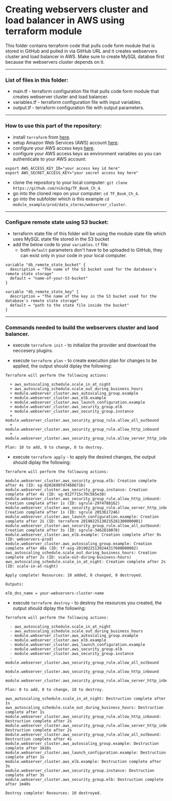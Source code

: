 # Creating webservers cluster and load balancer in AWS using terraform module
This folder contains terraform code that pulls code form module that is stored in GitHub and pulled in via GitHub URL and it creates webservers cluster and load balancer in AWS. Make sure to create MySQL databse first because the webservers cluster depends on it. 

--------------------------------------------------------------------------------------------------------------
### List of files in this folder:
- main.tf - terraform configuration file that pulls code form module that creates webserver cluster and load balancer.
- variables.tf - terraform configuration file with input variables.
- output.tf - terraform configuration file with output parameters.
----------------------------------------------------------------------------------------------------------------------
### How to use this part of the repository:
- install `terraform` from [here](https://www.terraform.io/downloads.html).
- setup Amazon Web Services (AWS) account [here](https://aws.amazon.com/).
- configure your AWS access keys [here](https://docs.aws.amazon.com/general/latest/gr/aws-sec-cred-types.html#access-keys-and-secret-access-keys).
- configure your AWS access keys as environment variables so you can authenticate to your AWS account:

```
export AWS_ACCESS_KEY_ID="your access key id here"
export AWS_SECRET_ACCESS_KEY="your secret access key here"
```
   
- clone the repository to your local computer: `git clone https://github.com/nikcbg/TF_Book_Ch_4`.
- go into the cloned repo on your computer: `cd TF_Book_Ch_4`.
- go into the subfolder which is this example `cd module_example/prod/data_stores/webserver_cluster`.

------------------------------------------------------------------------------------------------------------------

### Configure remote state using S3 bucket:
- terraform state file of this folder will be using the module state file which uses MySQL state file stored in the S3 bucket 
- add the below code to your `variables.tf` file:
   - both `default` parameters don't have to be uploaded to GitHub, they can exist only in your code in your local computer.

```
variable "db_remote_state_bucket" {
  description = "The name of the S3 bucket used for the database's remote state storage"
  default = "name-of-your-S3-bucket"
}

variable "db_remote_state_key" {
  description = "The name of the key in the S3 bucket used for the database's remote state storage"
  default = "path to the state file inside the bucket"
}
```

-------------------------------------------------------------------------------------------------------------------

### Commands needed to build the webservers cluster and laod balancer.
- execute `terraform init` - to initialize the provider and download the neccesery plugins.
  
- execute `terraform plan` - to create execution plan for changes to be applied, the output should diplay the following:

```
Terraform will perform the following actions:

  + aws_autoscaling_schedule.scale_in_at_night
  + aws_autoscaling_schedule.scale_out_during_business_hours
  + module.webserver_cluster.aws_autoscaling_group.example
  + module.webserver_cluster.aws_elb.example
  + module.webserver_cluster.aws_launch_configuration.example
  + module.webserver_cluster.aws_security_group.elb
  + module.webserver_cluster.aws_security_group.instance
  + module.webserver_cluster.aws_security_group_rule.allow_all_outbound
  + module.webserver_cluster.aws_security_group_rule.allow_http_inbound
  + module.webserver_cluster.aws_security_group_rule.allow_server_http_inbound
  
Plan: 10 to add, 0 to change, 0 to destroy.
```
  
- execute `terraform apply` - to apply the desired changes, the output should diplay the following:

```
Terraform will perform the following actions:

module.webserver_cluster.aws_security_group.elb: Creation complete after 4s (ID: sg-02026907d74b8671b)
module.webserver_cluster.aws_security_group.instance: Creation complete after 4s (ID: sg-012f715c70c565e38)
module.webserver_cluster.aws_security_group_rule.allow_http_inbound: Creation complete after 1s (ID: sgrule-2974788162)
module.webserver_cluster.aws_security_group_rule.allow_server_http_inbound: Creation complete after 1s (ID: sgrule 2053617246)
module.webserver_cluster.aws_launch_configuration.example: Creation complete after 2s (ID: terraform 20190225130235281300000001)
module.webserver_cluster.aws_security_group_rule.allow_all_outbound: Creation complete after 3s (ID: sgrule-3462810078)
module.webserver_cluster.aws_elb.example: Creation complete after 9s (ID: webservers-prod)
module.webserver_cluster.aws_autoscaling_group.example: Creation complete after 48s (ID: tf-asg-20190225130244317600000002)
aws_autoscaling_schedule.scale_out_during_business_hours: Creation complete after 2s (ID: scale-out-during-business-hours)
aws_autoscaling_schedule.scale_in_at_night: Creation complete after 2s (ID: scale-in-at-night)

Apply complete! Resources: 10 added, 0 changed, 0 destroyed.

Outputs:

elb_dns_name = your-webservers-cluster-name
```
- execute `terraform destroy` - to destroy the resources you created, the output should diplay the following:
  
```
Terraform will perform the following actions:

  - aws_autoscaling_schedule.scale_in_at_night
  - aws_autoscaling_schedule.scale_out_during_business_hours
  - module.webserver_cluster.aws_autoscaling_group.example
  - module.webserver_cluster.aws_elb.example
  - module.webserver_cluster.aws_launch_configuration.example
  - module.webserver_cluster.aws_security_group.elb
  - module.webserver_cluster.aws_security_group.instance
  - module.webserver_cluster.aws_security_group_rule.allow_all_outbound
  - module.webserver_cluster.aws_security_group_rule.allow_http_inbound
  - module.webserver_cluster.aws_security_group_rule.allow_server_http_inbound

Plan: 0 to add, 0 to change, 10 to destroy.

aws_autoscaling_schedule.scale_in_at_night: Destruction complete after 1s
aws_autoscaling_schedule.scale_out_during_business_hours: Destruction complete after 1s
module.webserver_cluster.aws_security_group_rule.allow_http_inbound: Destruction complete after 2s
module.webserver_cluster.aws_security_group_rule.allow_server_http_inbound: Destruction complete after 2s
module.webserver_cluster.aws_security_group_rule.allow_all_outbound: Destruction complete after 4s
module.webserver_cluster.aws_autoscaling_group.example: Destruction complete after 1m18s
module.webserver_cluster.aws_launch_configuration.example: Destruction complete after 1s
module.webserver_cluster.aws_elb.example: Destruction complete after 3s
module.webserver_cluster.aws_security_group.instance: Destruction complete after 3s
module.webserver_cluster.aws_security_group.elb: Destruction complete after 1m40s

Destroy complete! Resources: 10 destroyed.
```
